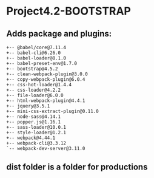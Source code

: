 # Project4.2-BOOTSTRAP

## Adds package and plugins:

```
+-- @babel/core@7.11.4
+-- babel-cli@6.26.0
+-- babel-loader@8.1.0
+-- babel-preset-env@1.7.0
+-- bootstrap@4.5.2
+-- clean-webpack-plugin@3.0.0
+-- copy-webpack-plugin@6.0.4
+-- css-hot-loader@1.4.4
+-- css-loader@4.2.2
+-- file-loader@6.0.0
+-- html-webpack-plugin@4.4.1
+-- jquery@3.5.1
+-- mini-css-extract-plugin@0.11.0
+-- node-sass@4.14.1
+-- popper.js@1.16.1
+-- sass-loader@10.0.1
+-- style-loader@1.2.1
+-- webpack@4.44.1
+-- webpack-cli@3.3.12
`-- webpack-dev-server@3.11.0
```

## dist folder is a folder for productions
